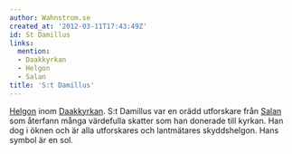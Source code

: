 ```yaml
---
author: Wahnstrom.se
created_at: '2012-03-11T17:43:49Z'
id: St Damillus
links:
  mention:
  - Daakkyrkan
  - Helgon
  - Salan
title: 'S:t Damillus'
---
```


[Helgon] inom [Daakkyrkan]. S:t Damillus var en orädd utforskare från [Salan] som återfann många
värdefulla skatter som han donerade till kyrkan. Han dog i öknen och är alla utforskares och
lantmätares skyddshelgon. Hans symbol är en sol.

  [Helgon]: Helgon
  [Daakkyrkan]: Daakkyrkan
  [Salan]: Salan
